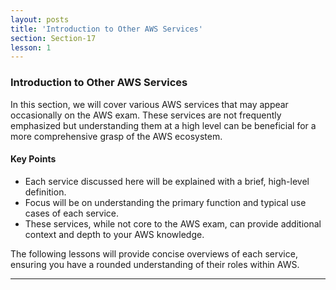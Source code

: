 ```yaml
---
layout: posts
title: 'Introduction to Other AWS Services'
section: Section-17
lesson: 1
---
```


### Introduction to Other AWS Services

In this section, we will cover various AWS services that may appear occasionally on the AWS exam. These services are not frequently emphasized but understanding them at a high level can be beneficial for a more comprehensive grasp of the AWS ecosystem.

#### Key Points

- Each service discussed here will be explained with a brief, high-level definition.
- Focus will be on understanding the primary function and typical use cases of each service.
- These services, while not core to the AWS exam, can provide additional context and depth to your AWS knowledge.

The following lessons will provide concise overviews of each service, ensuring you have a rounded understanding of their roles within AWS.

---
